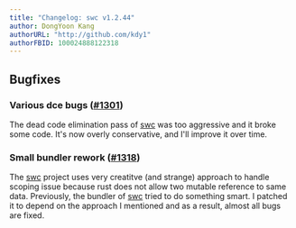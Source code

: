 ```yaml
---
title: "Changelog: swc v1.2.44"
author: DongYoon Kang
authorURL: "http://github.com/kdy1"
authorFBID: 100024888122318
---
```


## Bugfixes

### Various dce bugs ([#1301](https://github.com/swc-project/swc/pull/1301))

The dead code elimination pass of [swc][] was too aggressive and it broke some code.
It's now overly conservative, and I'll improve it over time.

### Small bundler rework ([#1318](https://github.com/swc-project/swc/pull/1318))

The [swc][] project uses very creatitve (and strange) approach to handle scoping issue because rust does not allow two mutable reference to same data.
Previously, the bundler of [swc][] tried to do something smart. I patched it to depend on the approach I mentioned and as a result, almost all bugs are fixed.

[swc]: https://swc.rs
